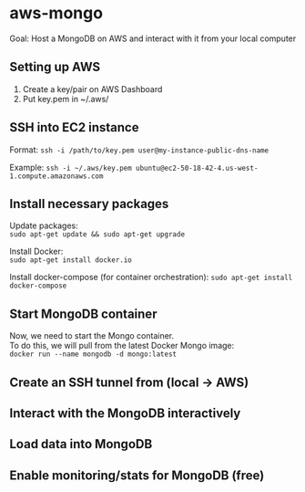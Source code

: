 # aws-mongo
Goal: Host a MongoDB on AWS and interact with it from your local computer

## Setting up AWS
1. Create a key/pair on AWS Dashboard
2. Put key.pem in ~/.aws/

## SSH into EC2 instance

Format: `ssh -i /path/to/key.pem user@my-instance-public-dns-name`

Example: `ssh -i ~/.aws/key.pem ubuntu@ec2-50-18-42-4.us-west-1.compute.amazonaws.com`


## Install necessary packages

Update packages: \
`sudo apt-get update && sudo apt-get upgrade`

Install Docker: \
`sudo apt-get install docker.io`

Install docker-compose (for container orchestration):
`sudo apt-get install docker-compose`

## Start MongoDB container
Now, we need to start the Mongo container. \
To do this, we will pull from the latest Docker Mongo image: \
`docker run --name mongodb -d mongo:latest`

## Create an SSH tunnel from (local -> AWS)

## Interact with the MongoDB interactively

## Load data into MongoDB

## Enable monitoring/stats for MongoDB (free)

